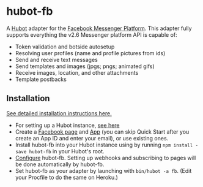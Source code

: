 # hubot-fb



A [Hubot](https://hubot.github.com) adapter for the [Facebook Messenger Platform](https://messengerplatform.fb.com/).
This adapter fully supports everything the v2.6 Messenger platform API is capable of:
- Token validation and botside autosetup
- Resolving user profiles (name and profile pictures from ids)
- Send and receive text messages
- Send templates and images (jpgs; pngs; animated gifs)
- Receive images, location, and other attachments
- Template postbacks


## Installation
[See detailed installation instructions here.](/INSTALL.md)
- For setting up a Hubot instance, [see here](https://hubot.github.com/docs/)
- Create a [Facebook page](https://www.facebook.com/pages/create/) and [App](https://developers.facebook.com/quickstarts/?platform=web) (you can skip Quick Start after you create an App ID and enter your email), or use existing ones.
- Install hubot-fb into your Hubot instance using by running ```npm install -save hubot-fb``` in your Hubot's root.
- [Configure](#configuration) hubot-fb. Setting up webhooks and subscribing to pages will be done automatically by hubot-fb.
- Set hubot-fb as your adapter by launching with ```bin/hubot -a fb```. (Edit your Procfile to do the same on Heroku.)
